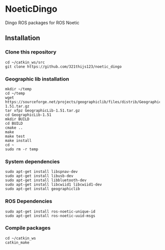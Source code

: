 # NoeticDingo
Dingo ROS packages for ROS Noetic

## Installation
### Clone this repository
```
cd ~/catkin_ws/src
git clone https://github.com/321thijs123/noetic_dingo
```

### Geographic lib installation
```
mkdir ~/temp
cd ~/temp
wget https://sourceforge.net/projects/geographiclib/files/distrib/GeographicLib-1.51.tar.gz
tar xfpz GeographicLib-1.51.tar.gz
cd GeographicLib-1.51
mkdir BUILD
cd BUILD
cmake ..
make
make test
make install
cd ~
sudo rm -r temp
```

### System dependencies
```
sudo apt-get install libspnav-dev
sudo apt-get install libusb-dev
sudo apt-get install libbluetooth-dev
sudo apt-get install libcwiid1 libcwiid1-dev
sudo apt-get install geographiclib
```

### ROS Dependencies
```
sudo apt-get install ros-noetic-unique-id
sudo apt-get install ros-noetic-uuid-msgs
```

### Compile packages
```
cd ~/catkin_ws
catkin_make
```
